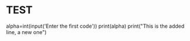 # TEST
alpha=int(input('Enter the first code'))
print(alpha)
print("This is the added line, a new one")
